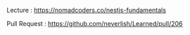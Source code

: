Lecture : https://nomadcoders.co/nestjs-fundamentals

Pull Request : https://github.com/neverlish/Learned/pull/206
